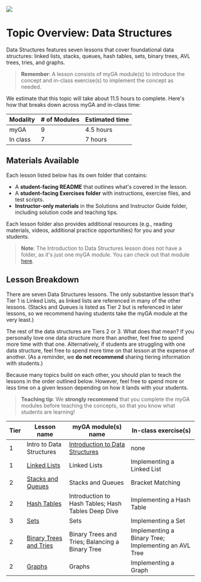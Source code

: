 ![](https://ga-dash.s3.amazonaws.com/production/assets/logo-9f88ae6c9c3871690e33280fcf557f33.png) 

# Topic Overview: Data Structures
Data Structures features seven lessons that cover foundational data structures: linked lists, stacks, queues, hash tables, sets, binary trees, AVL trees, tries, and graphs.

> **Remember**: A lesson consists of myGA module(s) to introduce the concept and in-class exercise(s) to implement the concept as needed.

We estimate that this topic will take about 11.5 hours to complete. Here's how that breaks down across myGA and in-class time:

| Modality | # of Modules | Estimated time |
|---|---|---|
| myGA | 9 | 4.5 hours |
| In class | 7 | 7 hours |

## Materials Available

Each lesson listed below has its own folder that contains:
* A **student-facing README** that outlines what's covered in the lesson.
* A **student-facing Exercises folder** with instructions, exercise files, and test scripts.
* **Instructor-only materials** in the Solutions and Instructor Guide folder, including solution code and teaching tips.

Each lesson folder also provides additional resources (e.g., reading materials, videos, additional practice opportunities) for you and your students.

> **Note**: The Introduction to Data Structures lesson does not have a folder, as it's just one myGA module. You can check out that module [here](https://my.generalassemb.ly/activities/878?from=dashboard).

## Lesson Breakdown

There are seven Data Structures lessons. The only substantive lesson that's Tier 1 is Linked Lists, as linked lists are referenced in many of the other lessons. (Stacks and Queues is listed as Tier 2 but is referenced in later lessons, so we recommend having students take the myGA module at the very least.)

The rest of the data structures are Tiers 2 or 3. What does that mean? If you personally love one data structure more than another, feel free to spend more time with that one. Alternatively, if students are struggling with one data structure, feel free to spend more time on that lesson at the expense of another. (As a reminder, we **do not recommend** sharing tiering information with students.)

Because many topics build on each other, you should plan to teach the lessons in the order outlined below. However, feel free to spend more or less time on a given lesson depending on how it lands with your students.

> **Teaching tip**: We **strongly recommend** that you complete the myGA modules before teaching the concepts, so that you know what students are learning!

| Tier | Lesson name | myGA module(s) name | In-class exercise(s) | 
|---|---|---|---|
| 1 | Intro to Data Structures | [Introduction to Data Structures](https://my.generalassemb.ly/activities/878?from=dashboard) | none |
| 1 | [Linked Lists](../07b-linked-lists/) | Linked Lists | Implementing a Linked List |
| 2 | [Stacks and Queues](../08-stacks-and-queues/) | Stacks and Queues | Bracket Matching |
| 2 | [Hash Tables](../09-hash-tables/) | Introduction to Hash Tables; Hash Tables Deep Dive | Implementing a Hash Table |
| 3 | [Sets](../extra-modules/sets/) | Sets | Implementing a Set | 
| 2 | [Binary Trees and Tries](../10-binary-trees-and-tries/) | Binary Trees and Tries; Balancing a Binary Tree | Implementing a Binary Tree; Implementing an AVL Tree |
| 2 | [Graphs](../11-graphs/) | Graphs | Implementing a Graph |
